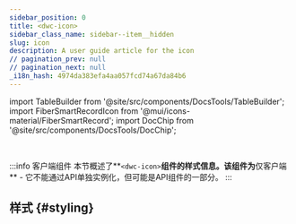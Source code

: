 ```yaml
---
sidebar_position: 0
title: <dwc-icon>
sidebar_class_name: sidebar--item__hidden
slug: icon
description: A user guide article for the icon
// pagination_prev: null
// pagination_next: null
_i18n_hash: 4974da383efa4aa057fcd74a67da84b6
---
```

import TableBuilder from '@site/src/components/DocsTools/TableBuilder';
import FiberSmartRecordIcon from '@mui/icons-material/FiberSmartRecord';
import DocChip from '@site/src/components/DocsTools/DocChip';

<DocChip chip='shadow' />

<br />

:::info 客户端组件
本节概述了**`<dwc-icon>`**组件的样式信息。该组件为**仅客户端** - 它不能通过API单独实例化，但可能是API组件的一部分。
:::

## 样式 {#styling}

<TableBuilder name="dwc-icon" clientComponent />
